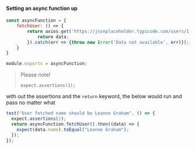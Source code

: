 #### Setting an async function up


```javascript
const asyncFunction = {
    fetchUser: () => {
        return axios.get('https://jsonplaceholder.typicode.com/users/1').then(({data}) => {
            return data;
        }).catch(err => {throw new Error('Data not available', err)});
    }
}

module.exports = asyncFunction;
```

> Please note!
> 
>  `expect.assertions(1);`

with out the assertions and the `return` keyword, the below would run and pass no matter what

```javascript
test("User fetched name should be Leanne Graham", () => {
  expect.assertions(1);
  return asyncFunction.fetchUser().then((data) => {
    expect(data.name).toEqual("Leanne Graham");
  });
});

```
